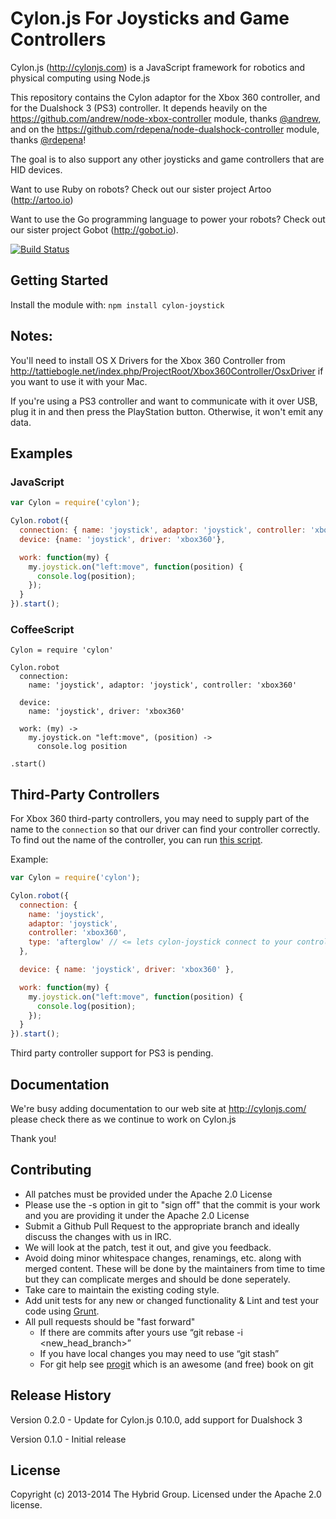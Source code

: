 # Cylon.js For Joysticks and Game Controllers

Cylon.js (http://cylonjs.com) is a JavaScript framework for robotics and physical computing using Node.js

This repository contains the Cylon adaptor for the Xbox 360 controller, and for the Dualshock 3 (PS3) controller. It depends heavily on the https://github.com/andrew/node-xbox-controller module, thanks [@andrew](https://github.com/andrew), and on the https://github.com/rdepena/node-dualshock-controller module, thanks [@rdepena](https://github.com/rdepena)!

The goal is to also support any other joysticks and game controllers that are HID devices.

Want to use Ruby on robots? Check out our sister project Artoo (http://artoo.io)

Want to use the Go programming language to power your robots? Check out our sister project Gobot (http://gobot.io).

[![Build Status](https://secure.travis-ci.org/hybridgroup/cylon-joystick.png?branch=master)](http://travis-ci.org/hybridgroup/cylon-joystick)

## Getting Started
Install the module with: `npm install cylon-joystick`

## Notes:

You'll need to install OS X Drivers for the Xbox 360 Controller from http://tattiebogle.net/index.php/ProjectRoot/Xbox360Controller/OsxDriver if you want to use it with your Mac.

If you're using a PS3 controller and want to communicate with it over USB, plug it in and then press the PlayStation button. Otherwise, it won't emit any data.

## Examples

### JavaScript

```javascript
var Cylon = require('cylon');

Cylon.robot({
  connection: { name: 'joystick', adaptor: 'joystick', controller: 'xbox360' },
  device: {name: 'joystick', driver: 'xbox360'},

  work: function(my) {
    my.joystick.on("left:move", function(position) { 
      console.log(position);
    });
  }
}).start();
```

### CoffeeScript

```
Cylon = require 'cylon'

Cylon.robot
  connection:
    name: 'joystick', adaptor: 'joystick', controller: 'xbox360'

  device:
    name: 'joystick', driver: 'xbox360'

  work: (my) ->
    my.joystick.on "left:move", (position) ->
      console.log position

.start()
```

## Third-Party Controllers

For Xbox 360 third-party controllers, you may need to supply part of the name to
the `connection` so that our driver can find your controller correctly. To find
out the name of the controller, you can run [this script](https://gist.github.com/stewart/9011885).

Example:

```javascript
var Cylon = require('cylon');

Cylon.robot({
  connection: {
    name: 'joystick',
    adaptor: 'joystick',
    controller: 'xbox360',
    type: 'afterglow' // <= lets cylon-joystick connect to your controller
  },

  device: { name: 'joystick', driver: 'xbox360' },

  work: function(my) {
    my.joystick.on("left:move", function(position) { 
      console.log(position);
    });
  }
}).start();
```

Third party controller support for PS3 is pending.

## Documentation

We're busy adding documentation to our web site at http://cylonjs.com/ please check there as we continue to work on Cylon.js

Thank you!

## Contributing

* All patches must be provided under the Apache 2.0 License
* Please use the -s option in git to "sign off" that the commit is your work and you are providing it under the Apache 2.0 License
* Submit a Github Pull Request to the appropriate branch and ideally discuss the changes with us in IRC.
* We will look at the patch, test it out, and give you feedback.
* Avoid doing minor whitespace changes, renamings, etc. along with merged content. These will be done by the maintainers from time to time but they can complicate merges and should be done seperately.
* Take care to maintain the existing coding style.
* Add unit tests for any new or changed functionality & Lint and test your code using [Grunt](http://gruntjs.com/).
* All pull requests should be "fast forward"
  * If there are commits after yours use “git rebase -i <new_head_branch>”
  * If you have local changes you may need to use “git stash”
  * For git help see [progit](http://git-scm.com/book) which is an awesome (and free) book on git

## Release History

Version 0.2.0 - Update for Cylon.js 0.10.0, add support for Dualshock 3

Version 0.1.0 - Initial release

## License

Copyright (c) 2013-2014 The Hybrid Group. Licensed under the Apache 2.0 license.
